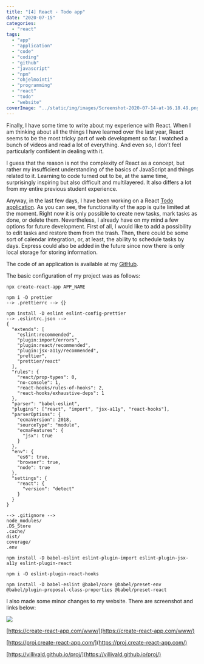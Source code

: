 ```yaml
---
title: "[4] React - Todo app"
date: "2020-07-15"
categories:
  - "react"
tags:
  - "app"
  - "application"
  - "code"
  - "coding"
  - "github"
  - "javascript"
  - "npm"
  - "ohjelmointi"
  - "programming"
  - "react"
  - "todo"
  - "website"
coverImage: "../static/img/images/Screenshot-2020-07-14-at-16.18.49.png"
---
```


Finally, I have some time to write about my experience with React. When I am thinking about all the things I have learned over the last year, React seems to be the most tricky part of web development so far. I watched a bunch of videos and read a lot of everything. And even so, I don’t feel particularly confident in dealing with it.

I guess that the reason is not the complexity of React as a concept, but rather my insufficient understanding of the basics of JavaScript and things related to it. Learning to code turned out to be, at the same time, surprisingly inspiring but also difficult and multilayered. It also differs a lot from my entire previous student experience.

Anyway, in the last few days, I have been working on a React [Todo application](https://proj.create-react-app.com/todo/). As you can see, the functionality of the app is quite limited at the moment. Right now it is only possible to create new tasks, mark tasks as done, or delete them. Nevertheless, I already have on my mind a few options for future development. First of all, I would like to add a possibility to edit tasks and restore them from the trash. Then, there could be some sort of calendar integration, or, at least, the ability to schedule tasks by days. Express could also be added in the future since now there is only local storage for storing information.

The code of an application is available at my [GitHub](https://github.com/villivald/proj/tree/master/todo/code).

The basic configuration of my project was as follows:

```
npx create-react-app APP_NAME

npm i -D prettier
--> .prettierrc --> {}

npm install -D eslint eslint-config-prettier
--> .eslintrc.json -->
{
  "extends": [
    "eslint:recommended",
    "plugin:import/errors",
    "plugin:react/recommended",
    "plugin:jsx-a11y/recommended",
    "prettier",
    "prettier/react"
  ],
  "rules": {
    "react/prop-types": 0,
    "no-console": 1,
    "react-hooks/rules-of-hooks": 2,
    "react-hooks/exhaustive-deps": 1
  },
  "parser": "babel-eslint",
  "plugins": ["react", "import", "jsx-a11y", "react-hooks"],
  "parserOptions": {
    "ecmaVersion": 2018,
    "sourceType": "module",
    "ecmaFeatures": {
      "jsx": true
    }
  },
  "env": {
    "es6": true,
    "browser": true,
    "node": true
  },
  "settings": {
    "react": {
      "version": "detect"
    }
  }
}

--> .gitignore -->
node_modules/
.DS_Store
.cache/
dist/
coverage/
.env

npm install -D babel-eslint eslint-plugin-import eslint-plugin-jsx-a11y eslint-plugin-react

npm i -D eslint-plugin-react-hooks

npm install -D babel-eslint @babel/core @babel/preset-env @babel/plugin-proposal-class-properties @babel/preset-react
```

I also made some minor changes to my website. There are screenshot and links below:

![](images/Screenshot-2020-07-14-at-16.19.26-1024x541.png)

[https://create-react-app.com/www/](https://create-react-app.com/www/)

[https://proj.create-react-app.com/](https://proj.create-react-app.com/)

[https://villivald.github.io/proj/](https://villivald.github.io/proj/)
